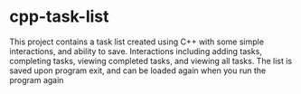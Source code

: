 # cpp-task-list
This project contains a task list created using C++ with some simple interactions, and ability to save.
Interactions including adding tasks, completing tasks, viewing completed tasks, and viewing all tasks. 
The list is saved upon program exit, and can be loaded again when you run the program again
